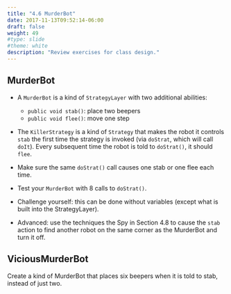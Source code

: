 ```yaml
---
title: "4.6 MurderBot"
date: 2017-11-13T09:52:14-06:00
draft: false
weight: 49
#type: slide
#theme: white
description: "Review exercises for class design."
---
```


## MurderBot

* A `MurderBot` is a kind of `StrategyLayer` with two additional abilities:
    - `public void stab()`: place two beepers
    - `public void flee()`: move one step

* The `KillerStrategy` is a kind of `Strategy` that makes the robot it controls `stab` the first time the strategy is invoked (via `doStrat`, which will call `doIt`). Every subsequent time the robot is told to `doStrat()`, it should `flee`.

* Make sure the same `doStrat()` call causes one stab or one flee each time.

* Test your `MurderBot` with 8 calls to `doStrat()`.

* Challenge yourself: this can be done without variables (except what is built into the StrategyLayer).

* Advanced: use the techniques the Spy in Section 4.8 to cause the
`stab` action to find another robot on the same corner as the
MurderBot and turn it off.

## ViciousMurderBot

Create a kind of MurderBot that places six beepers when it is told to stab, instead of just two. 

